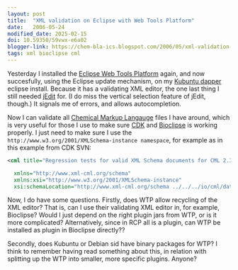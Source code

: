 ```yaml
---
layout: post
title:  "XML validation on Eclipse with Web Tools Platform"
date:   2006-05-24
modified_date: 2025-02-15
doi: 10.59350/59vwx-e6a02
blogger-link: https://chem-bla-ics.blogspot.com/2006/05/xml-validation-on-eclipse-with-web.html
tags: xml bioclipse cml
---
```


Yesterday I installed the [Eclipse Web Tools Platform](http://www.eclipse.org/webtools/) again, and now
succesfully, using the Eclipse update mechanism, on my [Kubuntu dapper](http://www.kubuntu.org/) eclipse
install. Because it has a validating XML editor, the one last thing I still needed
[jEdit](http://www.jedit.org/) for. (I do miss the vertical selection feature of jEdit, though.) It
signals me of errors, and allows autocompletion.

Now I can validate all [Chemical Markup Langauge](http://www.xml-cml.org/) files I have around, which is
very useful for those I use to make sure [CDK](http://cdk.sf.net/) and [Bioclipse](http://www.bioclipse.net/)
is working properly. I just need to make sure I use the `http://www.w3.org/2001/XMLSchema-instance namespace`,
for example as in this example from CDK SVN:

```xml
<cml title="Regression tests for valid XML Schema documents for CML 2.3"

  xmlns="http://www.xml-cml.org/schema"
  xmlns:xsi="http://www.w3.org/2001/XMLSchema-instance"
  xsi:schemaLocation="http://www.xml-cml.org/schema ../../../io/cml/data/cml23.xsd">
```

Now, I do have some questions. Firstly, does WTP allow recycling of the XML editor? That is, can I use their validating XML editor in, for example, Bioclipse? Would I just depend on the right plugin jars from WTP, or is it more complicated? Alternatively, since in RCP all is a plugin, can WTP be installed as plugin in Bioclipse directly??

Secondly, does Kubuntu or Debian sid have binary packages for WTP? I think to remember having read something about this, in relation with splitting up the WTP into smaller, more specific plugins. Anyone?
